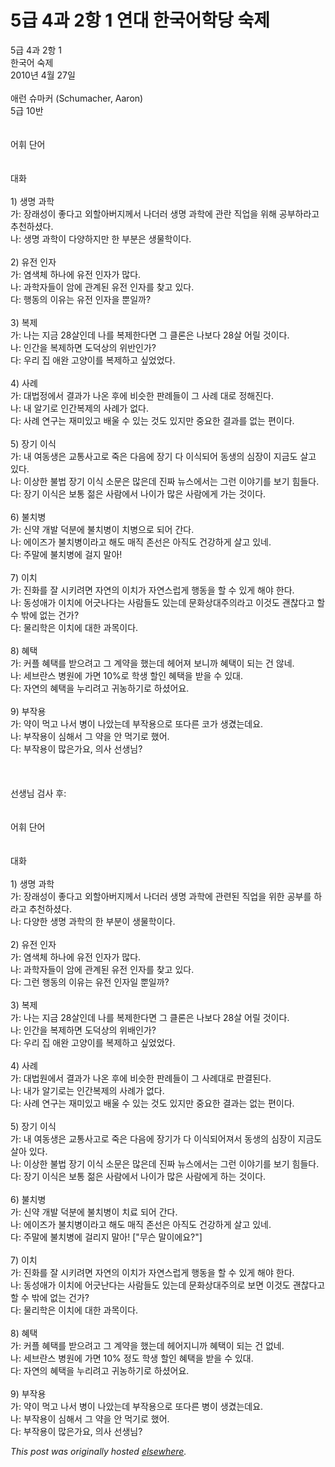 # 5급 4과 2항 1 연대 한국어학당 숙제

<p>5&#44553; 4&#44284; 2&#54637; 1<br>&#54620;&#44397;&#50612; &#49689;&#51228;<br>2010&#45380; 4&#50900; 27&#51068;<br><br>&#50528;&#47088; &#49800;&#47560;&#52964; (Schumacher, Aaron)<br>5&#44553; 10&#48152;<br><br><br>&#50612;&#55064; &#45800;&#50612;<br><br><br>&#45824;&#54868;<br><br>1) &#49373;&#47749; &#44284;&#54617;<br>&#44032;: &#51109;&#47000;&#49457;&#51060; &#51339;&#45796;&#44256; &#50808;&#54624;&#50500;&#48260;&#51648;&#44760;&#49436; &#45208;&#45908;&#47084; &#49373;&#47749; &#44284;&#54617;&#50640; &#44288;&#46976; &#51649;&#50629;&#51012; &#50948;&#54644; &#44277;&#48512;&#54616;&#46972;&#44256; &#52628;&#52380;&#54616;&#49512;&#45796;.<br>&#45208;: &#49373;&#47749; &#44284;&#54617;&#51060; &#45796;&#50577;&#54616;&#51648;&#47564; &#54620; &#48512;&#48516;&#51008; &#49373;&#47932;&#54617;&#51060;&#45796;.<br><br>2) &#50976;&#51204; &#51064;&#51088;<br>&#44032;: &#50684;&#49353;&#52404; &#54616;&#45208;&#50640; &#50976;&#51204; &#51064;&#51088;&#44032; &#47566;&#45796;.<br>&#45208;: &#44284;&#54617;&#51088;&#46308;&#51060; &#50516;&#50640; &#44288;&#44228;&#46108; &#50976;&#51204; &#51064;&#51088;&#47484; &#52286;&#44256; &#51080;&#45796;.<br>&#45796;: &#54665;&#46041;&#51032; &#51060;&#50976;&#45716; &#50976;&#51204; &#51064;&#51088;&#51012; &#49104;&#51068;&#44620;?<br><br>3) &#48373;&#51228;<br>&#44032;: &#45208;&#45716; &#51648;&#44552; 28&#49332;&#51064;&#45936; &#45208;&#47484; &#48373;&#51228;&#54620;&#45796;&#47732; &#44536; &#53364;&#47200;&#51008; &#45208;&#48372;&#45796; 28&#49332; &#50612;&#47540; &#44163;&#51060;&#45796;.<br>&#45208;: &#51064;&#44036;&#51012; &#48373;&#51228;&#54616;&#47732; &#46020;&#45909;&#49345;&#51032; &#50948;&#48152;&#51064;&#44032;?<br>&#45796;: &#50864;&#47532; &#51665; &#50528;&#50756; &#44256;&#50577;&#51060;&#47484; &#48373;&#51228;&#54616;&#44256; &#49910;&#50632;&#50632;&#45796;.<br><br>4) &#49324;&#47168;<br>&#44032;: &#45824;&#48277;&#51221;&#50640;&#49436; &#44208;&#44284;&#44032; &#45208;&#50728; &#54980;&#50640; &#48708;&#49847;&#54620; &#54032;&#47168;&#46308;&#51060; &#44536; &#49324;&#47168; &#45824;&#47196; &#51221;&#54644;&#51652;&#45796;.<br>&#45208;: &#45236; &#50508;&#44592;&#47196; &#51064;&#44036;&#48373;&#51228;&#51032; &#49324;&#47168;&#44032; &#50630;&#45796;.<br>&#45796;: &#49324;&#47168; &#50672;&#44396;&#45716; &#51116;&#48120;&#51080;&#44256; &#48176;&#50872; &#49688; &#51080;&#45716; &#44163;&#46020; &#51080;&#51648;&#47564; &#51473;&#50836;&#54620; &#44208;&#44284;&#47484; &#50630;&#45716; &#54200;&#51060;&#45796;.<br><br>5) &#51109;&#44592; &#51060;&#49885;<br>&#44032;: &#45236; &#50668;&#46041;&#49373;&#51008; &#44368;&#53685;&#49324;&#44256;&#47196; &#51453;&#51008; &#45796;&#51020;&#50640; &#51109;&#44592; &#45796; &#51060;&#49885;&#46104;&#50612; &#46041;&#49373;&#51032; &#49900;&#51109;&#51060; &#51648;&#44552;&#46020; &#49332;&#44256; &#51080;&#45796;.<br>&#45208;: &#51060;&#49345;&#54620; &#48520;&#48277; &#51109;&#44592; &#51060;&#49885; &#49548;&#47928;&#51008; &#47566;&#51008;&#45936; &#51652;&#51676; &#45684;&#49828;&#50640;&#49436;&#45716; &#44536;&#47088; &#51060;&#50556;&#44592;&#47484; &#48372;&#44592; &#55192;&#46308;&#45796;.<br>&#45796;: &#51109;&#44592; &#51060;&#49885;&#51008; &#48372;&#53685; &#51210;&#51008; &#49324;&#46988;&#50640;&#49436; &#45208;&#51060;&#44032; &#47566;&#51008; &#49324;&#46988;&#50640;&#44172; &#44032;&#45716; &#44163;&#51060;&#45796;.<br><br>6) &#48520;&#52824;&#48337;<br>&#44032;: &#49888;&#50557; &#44060;&#48156; &#45909;&#48516;&#50640; &#48520;&#52824;&#48337;&#51060; &#52824;&#48337;&#51004;&#47196; &#46104;&#50612; &#44036;&#45796;.<br>&#45208;: &#50640;&#51060;&#51592;&#44032; &#48520;&#52824;&#48337;&#51060;&#46972;&#44256; &#54644;&#46020; &#47588;&#51649; &#51316;&#49440;&#51008; &#50500;&#51649;&#46020; &#44148;&#44053;&#54616;&#44172; &#49332;&#44256; &#51080;&#45348;.<br>&#45796;: &#51452;&#47568;&#50640; &#48520;&#52824;&#48337;&#50640; &#44152;&#51648; &#47568;&#50500;!<br><br>7) &#51060;&#52824;<br>&#44032;: &#51652;&#54868;&#47484; &#51096; &#49884;&#53412;&#47140;&#47732; &#51088;&#50672;&#51032; &#51060;&#52824;&#44032; &#51088;&#50672;&#49828;&#47101;&#44172; &#54665;&#46041;&#51012; &#54624; &#49688; &#51080;&#44172; &#54644;&#50556; &#54620;&#45796;.<br>&#45208;: &#46041;&#49457;&#50528;&#44032; &#51060;&#52824;&#50640; &#50612;&#44555;&#45208;&#45796;&#45716; &#49324;&#46988;&#46308;&#46020; &#51080;&#45716;&#45936; &#47928;&#54868;&#49345;&#45824;&#51452;&#51032;&#46972;&#44256; &#51060;&#44163;&#46020; &#44316;&#52270;&#45796;&#44256; &#54624; &#49688; &#48150;&#50640; &#50630;&#45716; &#44148;&#44032;?<br>&#45796;: &#47932;&#47532;&#54617;&#51008; &#51060;&#52824;&#50640; &#45824;&#54620; &#44284;&#47785;&#51060;&#45796;.<br><br>8) &#54812;&#53469;<br>&#44032;: &#52964;&#54540; &#54812;&#53469;&#47484; &#48155;&#51004;&#47140;&#44256; &#44536; &#44228;&#50557;&#51012; &#54664;&#45716;&#45936; &#54756;&#50612;&#51256; &#48372;&#45768;&#44620; &#54812;&#53469;&#51060; &#46104;&#45716; &#44148; &#50506;&#45348;.<br>&#45208;: &#49464;&#48652;&#46976;&#49828; &#48337;&#50896;&#50640; &#44032;&#47732; 10%&#47196; &#54617;&#49373; &#54624;&#51064; &#54812;&#53469;&#51012; &#48155;&#51012; &#49688; &#51080;&#45824;.<br>&#45796;: &#51088;&#50672;&#51032; &#54812;&#53469;&#51012; &#45572;&#47532;&#47140;&#44256; &#44480;&#45453;&#54616;&#44592;&#47196; &#54616;&#49512;&#50612;&#50836;.<br><br>9) &#48512;&#51089;&#50857;<br>&#44032;: &#50557;&#51060; &#47673;&#44256; &#45208;&#49436; &#48337;&#51060; &#45208;&#50520;&#45716;&#45936; &#48512;&#51089;&#50857;&#51004;&#47196; &#46608;&#45796;&#47480; &#53076;&#44032; &#49373;&#44220;&#45716;&#45936;&#50836;.<br>&#45208;: &#48512;&#51089;&#50857;&#51060; &#49900;&#54644;&#49436; &#44536; &#50557;&#51012; &#50504; &#47673;&#44592;&#47196; &#54664;&#50612;.<br>&#45796;: &#48512;&#51089;&#50857;&#51060; &#47566;&#51008;&#44032;&#50836;, &#51032;&#49324; &#49440;&#49373;&#45784;?<br><br><br><br>&#49440;&#49373;&#45784; &#44160;&#49324; &#54980;:<br><br><br>&#50612;&#55064; &#45800;&#50612;<br><br><br>&#45824;&#54868;<br><br>1) &#49373;&#47749; &#44284;&#54617;<br>&#44032;: &#51109;&#47000;&#49457;&#51060; &#51339;&#45796;&#44256; &#50808;&#54624;&#50500;&#48260;&#51648;&#44760;&#49436; &#45208;&#45908;&#47084; &#49373;&#47749; &#44284;&#54617;&#50640; &#44288;&#47144;&#46108; &#51649;&#50629;&#51012; &#50948;&#54620; &#44277;&#48512;&#47484; &#54616;&#46972;&#44256; &#52628;&#52380;&#54616;&#49512;&#45796;.<br>&#45208;: &#45796;&#50577;&#54620; &#49373;&#47749; &#44284;&#54617;&#51032; &#54620; &#48512;&#48516;&#51060; &#49373;&#47932;&#54617;&#51060;&#45796;.<br><br>2) &#50976;&#51204; &#51064;&#51088;<br>&#44032;: &#50684;&#49353;&#52404; &#54616;&#45208;&#50640; &#50976;&#51204; &#51064;&#51088;&#44032; &#47566;&#45796;.<br>&#45208;: &#44284;&#54617;&#51088;&#46308;&#51060; &#50516;&#50640; &#44288;&#44228;&#46108; &#50976;&#51204; &#51064;&#51088;&#47484; &#52286;&#44256; &#51080;&#45796;.<br>&#45796;: &#44536;&#47088; &#54665;&#46041;&#51032; &#51060;&#50976;&#45716; &#50976;&#51204; &#51064;&#51088;&#51068; &#49104;&#51068;&#44620;?<br><br>3) &#48373;&#51228;<br>&#44032;: &#45208;&#45716; &#51648;&#44552; 28&#49332;&#51064;&#45936; &#45208;&#47484; &#48373;&#51228;&#54620;&#45796;&#47732; &#44536; &#53364;&#47200;&#51008; &#45208;&#48372;&#45796; 28&#49332; &#50612;&#47540; &#44163;&#51060;&#45796;.<br>&#45208;: &#51064;&#44036;&#51012; &#48373;&#51228;&#54616;&#47732; &#46020;&#45909;&#49345;&#51032; &#50948;&#48176;&#51064;&#44032;?<br>&#45796;: &#50864;&#47532; &#51665; &#50528;&#50756; &#44256;&#50577;&#51060;&#47484; &#48373;&#51228;&#54616;&#44256; &#49910;&#50632;&#50632;&#45796;.<br><br>4) &#49324;&#47168;<br>&#44032;: &#45824;&#48277;&#50896;&#50640;&#49436; &#44208;&#44284;&#44032; &#45208;&#50728; &#54980;&#50640; &#48708;&#49847;&#54620; &#54032;&#47168;&#46308;&#51060; &#44536; &#49324;&#47168;&#45824;&#47196; &#54032;&#44208;&#46108;&#45796;.<br>&#45208;: &#45236;&#44032; &#50508;&#44592;&#47196;&#45716; &#51064;&#44036;&#48373;&#51228;&#51032; &#49324;&#47168;&#44032; &#50630;&#45796;.<br>&#45796;: &#49324;&#47168; &#50672;&#44396;&#45716; &#51116;&#48120;&#51080;&#44256; &#48176;&#50872; &#49688; &#51080;&#45716; &#44163;&#46020; &#51080;&#51648;&#47564; &#51473;&#50836;&#54620; &#44208;&#44284;&#45716; &#50630;&#45716; &#54200;&#51060;&#45796;.<br><br>5) &#51109;&#44592; &#51060;&#49885;<br>&#44032;: &#45236; &#50668;&#46041;&#49373;&#51008; &#44368;&#53685;&#49324;&#44256;&#47196; &#51453;&#51008; &#45796;&#51020;&#50640; &#51109;&#44592;&#44032; &#45796; &#51060;&#49885;&#46104;&#50612;&#51256;&#49436; &#46041;&#49373;&#51032; &#49900;&#51109;&#51060; &#51648;&#44552;&#46020; &#49332;&#50500; &#51080;&#45796;.<br>&#45208;: &#51060;&#49345;&#54620; &#48520;&#48277; &#51109;&#44592; &#51060;&#49885; &#49548;&#47928;&#51008; &#47566;&#51008;&#45936; &#51652;&#51676; &#45684;&#49828;&#50640;&#49436;&#45716; &#44536;&#47088; &#51060;&#50556;&#44592;&#47484; &#48372;&#44592; &#55192;&#46308;&#45796;.<br>&#45796;: &#51109;&#44592; &#51060;&#49885;&#51008; &#48372;&#53685; &#51210;&#51008; &#49324;&#46988;&#50640;&#49436; &#45208;&#51060;&#44032; &#47566;&#51008; &#49324;&#46988;&#50640;&#44172; &#54616;&#45716; &#44163;&#51060;&#45796;.<br><br>6) &#48520;&#52824;&#48337;<br>&#44032;: &#49888;&#50557; &#44060;&#48156; &#45909;&#48516;&#50640; &#48520;&#52824;&#48337;&#51060; &#52824;&#47308; &#46104;&#50612; &#44036;&#45796;.<br>&#45208;: &#50640;&#51060;&#51592;&#44032; &#48520;&#52824;&#48337;&#51060;&#46972;&#44256; &#54644;&#46020; &#47588;&#51649; &#51316;&#49440;&#51008; &#50500;&#51649;&#46020; &#44148;&#44053;&#54616;&#44172; &#49332;&#44256; &#51080;&#45348;.<br>&#45796;: &#51452;&#47568;&#50640; &#48520;&#52824;&#48337;&#50640; &#44152;&#47532;&#51648; &#47568;&#50500;! ["&#47924;&#49832; &#47568;&#51060;&#50640;&#50836;?"]<br><br>7) &#51060;&#52824;<br>&#44032;: &#51652;&#54868;&#47484; &#51096; &#49884;&#53412;&#47140;&#47732; &#51088;&#50672;&#51032; &#51060;&#52824;&#44032; &#51088;&#50672;&#49828;&#47101;&#44172; &#54665;&#46041;&#51012; &#54624; &#49688; &#51080;&#44172; &#54644;&#50556; &#54620;&#45796;.<br>&#45208;: &#46041;&#49457;&#50528;&#44032; &#51060;&#52824;&#50640; &#50612;&#44555;&#45212;&#45796;&#45716; &#49324;&#46988;&#46308;&#46020; &#51080;&#45716;&#45936; &#47928;&#54868;&#49345;&#45824;&#51452;&#51032;&#47196; &#48372;&#47732; &#51060;&#44163;&#46020; &#44316;&#52270;&#45796;&#44256; &#54624; &#49688; &#48150;&#50640; &#50630;&#45716; &#44148;&#44032;?<br>&#45796;: &#47932;&#47532;&#54617;&#51008; &#51060;&#52824;&#50640; &#45824;&#54620; &#44284;&#47785;&#51060;&#45796;.<br><br>8) &#54812;&#53469;<br>&#44032;: &#52964;&#54540; &#54812;&#53469;&#47484; &#48155;&#51004;&#47140;&#44256; &#44536; &#44228;&#50557;&#51012; &#54664;&#45716;&#45936; &#54756;&#50612;&#51648;&#45768;&#44620; &#54812;&#53469;&#51060; &#46104;&#45716; &#44148; &#50630;&#45348;.<br>&#45208;: &#49464;&#48652;&#46976;&#49828; &#48337;&#50896;&#50640; &#44032;&#47732; 10% &#51221;&#46020; &#54617;&#49373; &#54624;&#51064; &#54812;&#53469;&#51012; &#48155;&#51012; &#49688; &#51080;&#45824;.<br>&#45796;: &#51088;&#50672;&#51032; &#54812;&#53469;&#51012; &#45572;&#47532;&#47140;&#44256; &#44480;&#45453;&#54616;&#44592;&#47196; &#54616;&#49512;&#50612;&#50836;.<br><br>9) &#48512;&#51089;&#50857;<br>&#44032;: &#50557;&#51060; &#47673;&#44256; &#45208;&#49436; &#48337;&#51060; &#45208;&#50520;&#45716;&#45936; &#48512;&#51089;&#50857;&#51004;&#47196; &#46608;&#45796;&#47480; &#48337;&#51060; &#49373;&#44220;&#45716;&#45936;&#50836;.<br>&#45208;: &#48512;&#51089;&#50857;&#51060; &#49900;&#54644;&#49436; &#44536; &#50557;&#51012; &#50504; &#47673;&#44592;&#47196; &#54664;&#50612;.<br>&#45796;: &#48512;&#51089;&#50857;&#51060; &#47566;&#51008;&#44032;&#50836;, &#51032;&#49324; &#49440;&#49373;&#45784;?</p>


*This post was originally hosted [elsewhere](http://planspace.blogspot.com/2010/04/5-4-2-1.html).*
